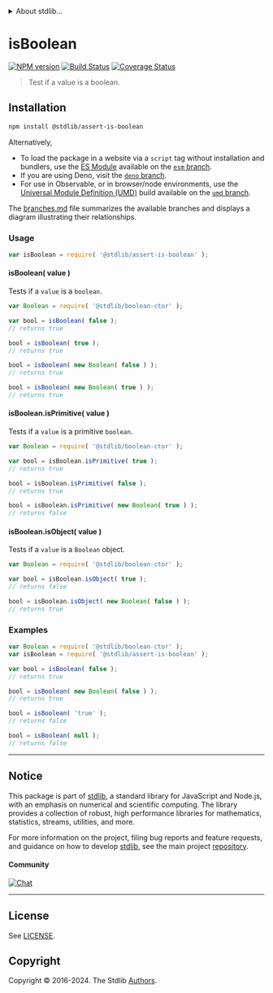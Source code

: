 <!--

@license Apache-2.0

Copyright (c) 2018 The Stdlib Authors.

Licensed under the Apache License, Version 2.0 (the "License");
you may not use this file except in compliance with the License.
You may obtain a copy of the License at

   http://www.apache.org/licenses/LICENSE-2.0

Unless required by applicable law or agreed to in writing, software
distributed under the License is distributed on an "AS IS" BASIS,
WITHOUT WARRANTIES OR CONDITIONS OF ANY KIND, either express or implied.
See the License for the specific language governing permissions and
limitations under the License.

-->


<details>
  <summary>
    About stdlib...
  </summary>
  <p>We believe in a future in which the web is a preferred environment for numerical computation. To help realize this future, we've built stdlib. stdlib is a standard library, with an emphasis on numerical and scientific computation, written in JavaScript (and C) for execution in browsers and in Node.js.</p>
  <p>The library is fully decomposable, being architected in such a way that you can swap out and mix and match APIs and functionality to cater to your exact preferences and use cases.</p>
  <p>When you use stdlib, you can be absolutely certain that you are using the most thorough, rigorous, well-written, studied, documented, tested, measured, and high-quality code out there.</p>
  <p>To join us in bringing numerical computing to the web, get started by checking us out on <a href="https://github.com/stdlib-js/stdlib">GitHub</a>, and please consider <a href="https://opencollective.com/stdlib">financially supporting stdlib</a>. We greatly appreciate your continued support!</p>
</details>

# isBoolean

[![NPM version][npm-image]][npm-url] [![Build Status][test-image]][test-url] [![Coverage Status][coverage-image]][coverage-url] <!-- [![dependencies][dependencies-image]][dependencies-url] -->

> Test if a value is a boolean.

<section class="installation">

## Installation

```bash
npm install @stdlib/assert-is-boolean
```

Alternatively,

-   To load the package in a website via a `script` tag without installation and bundlers, use the [ES Module][es-module] available on the [`esm` branch][esm-url].
-   If you are using Deno, visit the [`deno` branch][deno-url].
-   For use in Observable, or in browser/node environments, use the [Universal Module Definition (UMD)][umd] build available on the [`umd` branch][umd-url].

The [branches.md][branches-url] file summarizes the available branches and displays a diagram illustrating their relationships.

</section>

<section class="usage">

### Usage

```javascript
var isBoolean = require( '@stdlib/assert-is-boolean' );
```

#### isBoolean( value )

Tests if a `value` is a `boolean`.

<!-- eslint-disable no-new-wrappers -->

```javascript
var Boolean = require( '@stdlib/boolean-ctor' );

var bool = isBoolean( false );
// returns true

bool = isBoolean( true );
// returns true

bool = isBoolean( new Boolean( false ) );
// returns true

bool = isBoolean( new Boolean( true ) );
// returns true
```

#### isBoolean.isPrimitive( value )

Tests if a `value` is a primitive `boolean`.

<!-- eslint-disable no-new-wrappers -->

```javascript
var Boolean = require( '@stdlib/boolean-ctor' );

var bool = isBoolean.isPrimitive( true );
// returns true

bool = isBoolean.isPrimitive( false );
// returns true

bool = isBoolean.isPrimitive( new Boolean( true ) );
// returns false
```

#### isBoolean.isObject( value )

Tests if a `value` is a `Boolean` object.

<!-- eslint-disable no-new-wrappers -->

```javascript
var Boolean = require( '@stdlib/boolean-ctor' );

var bool = isBoolean.isObject( true );
// returns false

bool = isBoolean.isObject( new Boolean( false ) );
// returns true
```

</section>

<!-- /.usage -->

<section class="examples">

### Examples

<!-- eslint-disable no-new-wrappers -->

<!-- eslint no-undef: "error" -->

```javascript
var Boolean = require( '@stdlib/boolean-ctor' );
var isBoolean = require( '@stdlib/assert-is-boolean' );

var bool = isBoolean( false );
// returns true

bool = isBoolean( new Boolean( false ) );
// returns true

bool = isBoolean( 'true' );
// returns false

bool = isBoolean( null );
// returns false
```

</section>

<!-- /.examples -->

<!-- Section for related `stdlib` packages. Do not manually edit this section, as it is automatically populated. -->

<section class="related">

</section>

<!-- /.related -->

<!-- Section for all links. Make sure to keep an empty line after the `section` element and another before the `/section` close. -->


<section class="main-repo" >

* * *

## Notice

This package is part of [stdlib][stdlib], a standard library for JavaScript and Node.js, with an emphasis on numerical and scientific computing. The library provides a collection of robust, high performance libraries for mathematics, statistics, streams, utilities, and more.

For more information on the project, filing bug reports and feature requests, and guidance on how to develop [stdlib][stdlib], see the main project [repository][stdlib].

#### Community

[![Chat][chat-image]][chat-url]

---

## License

See [LICENSE][stdlib-license].


## Copyright

Copyright &copy; 2016-2024. The Stdlib [Authors][stdlib-authors].

</section>

<!-- /.stdlib -->

<!-- Section for all links. Make sure to keep an empty line after the `section` element and another before the `/section` close. -->

<section class="links">

[npm-image]: http://img.shields.io/npm/v/@stdlib/assert-is-boolean.svg
[npm-url]: https://npmjs.org/package/@stdlib/assert-is-boolean

[test-image]: https://github.com/stdlib-js/assert-is-boolean/actions/workflows/test.yml/badge.svg?branch=main
[test-url]: https://github.com/stdlib-js/assert-is-boolean/actions/workflows/test.yml?query=branch:main

[coverage-image]: https://img.shields.io/codecov/c/github/stdlib-js/assert-is-boolean/main.svg
[coverage-url]: https://codecov.io/github/stdlib-js/assert-is-boolean?branch=main

<!--

[dependencies-image]: https://img.shields.io/david/stdlib-js/assert-is-boolean.svg
[dependencies-url]: https://david-dm.org/stdlib-js/assert-is-boolean/main

-->

[chat-image]: https://img.shields.io/gitter/room/stdlib-js/stdlib.svg
[chat-url]: https://app.gitter.im/#/room/#stdlib-js_stdlib:gitter.im

[stdlib]: https://github.com/stdlib-js/stdlib

[stdlib-authors]: https://github.com/stdlib-js/stdlib/graphs/contributors

[umd]: https://github.com/umdjs/umd
[es-module]: https://developer.mozilla.org/en-US/docs/Web/JavaScript/Guide/Modules

[deno-url]: https://github.com/stdlib-js/assert-is-boolean/tree/deno
[umd-url]: https://github.com/stdlib-js/assert-is-boolean/tree/umd
[esm-url]: https://github.com/stdlib-js/assert-is-boolean/tree/esm
[branches-url]: https://github.com/stdlib-js/assert-is-boolean/blob/main/branches.md

[stdlib-license]: https://raw.githubusercontent.com/stdlib-js/assert-is-boolean/main/LICENSE

</section>

<!-- /.links -->
